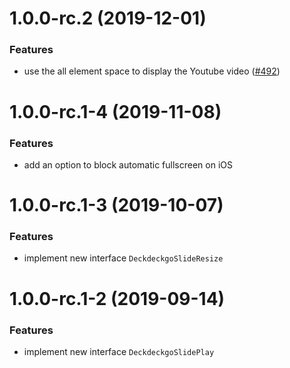 <a name="1.0.0-rc.2"></a>
# 1.0.0-rc.2 (2019-12-01)

### Features

* use the all element space to display the Youtube video ([#492](https://github.com/deckgo/deckdeckgo/issues/492))

<a name="1.0.0-rc.1-4"></a>
# 1.0.0-rc.1-4 (2019-11-08)

### Features

* add an option to block automatic fullscreen on iOS

<a name="1.0.0-rc.1-3"></a>
# 1.0.0-rc.1-3 (2019-10-07)

### Features

* implement new interface `DeckdeckgoSlideResize`

<a name="1.0.0-rc.1-2"></a>
# 1.0.0-rc.1-2 (2019-09-14)

### Features

* implement new interface `DeckdeckgoSlidePlay`